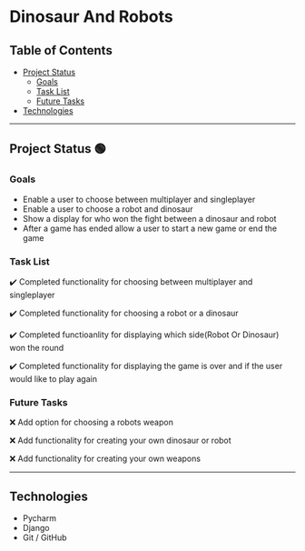 # Dinosaur And Robots

## Table of Contents
- [Project Status](#project-status)
   - [Goals](#goals)
   - [Task List](#task-list)
   - [Future Tasks](#future-tasks)
- [Technologies](#technologies)

---
## Project Status :green_circle:
### Goals
- Enable a user to choose between multiplayer and singleplayer
- Enable a user to choose a robot and dinosaur
- Show a display for who won the fight between a dinosaur and robot
- After a game has ended allow a user to start a new game or end the game

### Task List
:heavy_check_mark: Completed functionality for choosing between multiplayer and singleplayer

:heavy_check_mark: Completed functionality for choosing a robot or a dinosaur

:heavy_check_mark: Completed functioanlity for displaying which side(Robot Or Dinosaur) won the round

:heavy_check_mark: Completed functionality for displaying the game is over and if the user would like to play again


<!--- 
Emojis for the Task List:
DONE =      :heavy_check_mark:
NOT DONE =  :x:
WIP =       :recycle:
BUGGED =    :warning:
 --->
 
### Future Tasks  
:x: Add option for choosing a robots weapon

:x: Add functionality for creating your own dinosaur or robot 

:x: Add functionality for creating your own weapons

---
## Technologies
- Pycharm
- Django
- Git / GitHub

